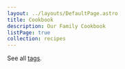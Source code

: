 ```yaml
---
layout: ../layouts/DefaultPage.astro
title: Cookbook
description: Our Family Cookbook
listPage: true
collection: recipes
---
```


See all [tags](/recipes/tags/).